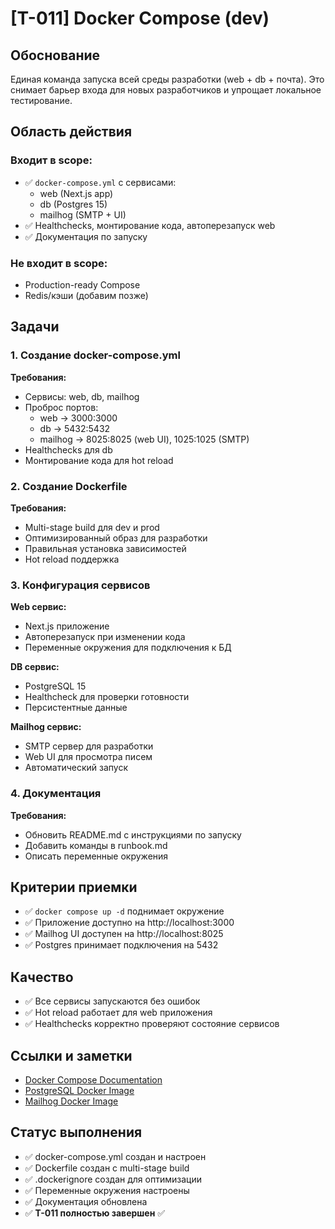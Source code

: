 # [T-011] Docker Compose (dev)

## Обоснование

Единая команда запуска всей среды разработки (web + db + почта). Это снимает барьер входа для новых разработчиков и упрощает локальное тестирование.

## Область действия

### Входит в scope:

- ✅ `docker-compose.yml` с сервисами:
  - web (Next.js app)
  - db (Postgres 15)
  - mailhog (SMTP + UI)
- ✅ Healthchecks, монтирование кода, автоперезапуск web
- ✅ Документация по запуску

### Не входит в scope:

- Production-ready Compose
- Redis/кэши (добавим позже)

## Задачи

### 1. Создание docker-compose.yml

**Требования:**

- Сервисы: web, db, mailhog
- Проброс портов:
  - web → 3000:3000
  - db → 5432:5432
  - mailhog → 8025:8025 (web UI), 1025:1025 (SMTP)
- Healthchecks для db
- Монтирование кода для hot reload

### 2. Создание Dockerfile

**Требования:**

- Multi-stage build для dev и prod
- Оптимизированный образ для разработки
- Правильная установка зависимостей
- Hot reload поддержка

### 3. Конфигурация сервисов

**Web сервис:**

- Next.js приложение
- Автоперезапуск при изменении кода
- Переменные окружения для подключения к БД

**DB сервис:**

- PostgreSQL 15
- Healthcheck для проверки готовности
- Персистентные данные

**Mailhog сервис:**

- SMTP сервер для разработки
- Web UI для просмотра писем
- Автоматический запуск

### 4. Документация

**Требования:**

- Обновить README.md с инструкциями по запуску
- Добавить команды в runbook.md
- Описать переменные окружения

## Критерии приемки

- ✅ `docker compose up -d` поднимает окружение
- ✅ Приложение доступно на http://localhost:3000
- ✅ Mailhog UI доступен на http://localhost:8025
- ✅ Postgres принимает подключения на 5432

## Качество

- ✅ Все сервисы запускаются без ошибок
- ✅ Hot reload работает для web приложения
- ✅ Healthchecks корректно проверяют состояние сервисов

## Ссылки и заметки

- [Docker Compose Documentation](https://docs.docker.com/compose/)
- [PostgreSQL Docker Image](https://hub.docker.com/_/postgres)
- [Mailhog Docker Image](https://hub.docker.com/r/mailhog/mailhog)

## Статус выполнения

- ✅ docker-compose.yml создан и настроен
- ✅ Dockerfile создан с multi-stage build
- ✅ .dockerignore создан для оптимизации
- ✅ Переменные окружения настроены
- ✅ Документация обновлена
- ✅ **T-011 полностью завершен** ✅
